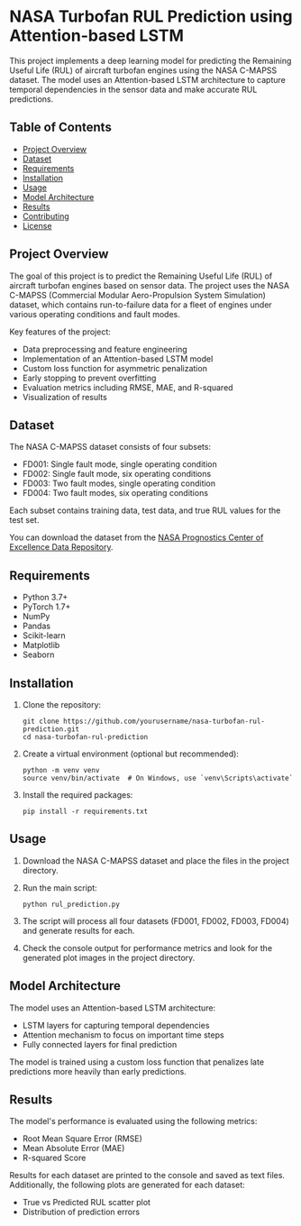 # NASA Turbofan RUL Prediction using Attention-based LSTM

This project implements a deep learning model for predicting the Remaining Useful Life (RUL) of aircraft turbofan engines using the NASA C-MAPSS dataset. The model uses an Attention-based LSTM architecture to capture temporal dependencies in the sensor data and make accurate RUL predictions.

## Table of Contents

- [Project Overview](#project-overview)
- [Dataset](#dataset)
- [Requirements](#requirements)
- [Installation](#installation)
- [Usage](#usage)
- [Model Architecture](#model-architecture)
- [Results](#results)
- [Contributing](#contributing)
- [License](#license)

## Project Overview

The goal of this project is to predict the Remaining Useful Life (RUL) of aircraft turbofan engines based on sensor data. The project uses the NASA C-MAPSS (Commercial Modular Aero-Propulsion System Simulation) dataset, which contains run-to-failure data for a fleet of engines under various operating conditions and fault modes.

Key features of the project:
- Data preprocessing and feature engineering
- Implementation of an Attention-based LSTM model
- Custom loss function for asymmetric penalization
- Early stopping to prevent overfitting
- Evaluation metrics including RMSE, MAE, and R-squared
- Visualization of results

## Dataset

The NASA C-MAPSS dataset consists of four subsets:
- FD001: Single fault mode, single operating condition
- FD002: Single fault mode, six operating conditions
- FD003: Two fault modes, single operating condition
- FD004: Two fault modes, six operating conditions

Each subset contains training data, test data, and true RUL values for the test set.

You can download the dataset from the [NASA Prognostics Center of Excellence Data Repository](https://ti.arc.nasa.gov/tech/dash/groups/pcoe/prognostic-data-repository/).

## Requirements

- Python 3.7+
- PyTorch 1.7+
- NumPy
- Pandas
- Scikit-learn
- Matplotlib
- Seaborn

## Installation

1. Clone the repository:
   ```
   git clone https://github.com/yourusername/nasa-turbofan-rul-prediction.git
   cd nasa-turbofan-rul-prediction
   ```

2. Create a virtual environment (optional but recommended):
   ```
   python -m venv venv
   source venv/bin/activate  # On Windows, use `venv\Scripts\activate`
   ```

3. Install the required packages:
   ```
   pip install -r requirements.txt
   ```

## Usage

1. Download the NASA C-MAPSS dataset and place the files in the project directory.

2. Run the main script:
   ```
   python rul_prediction.py
   ```

3. The script will process all four datasets (FD001, FD002, FD003, FD004) and generate results for each.

4. Check the console output for performance metrics and look for the generated plot images in the project directory.

## Model Architecture

The model uses an Attention-based LSTM architecture:
- LSTM layers for capturing temporal dependencies
- Attention mechanism to focus on important time steps
- Fully connected layers for final prediction

The model is trained using a custom loss function that penalizes late predictions more heavily than early predictions.

## Results

The model's performance is evaluated using the following metrics:
- Root Mean Square Error (RMSE)
- Mean Absolute Error (MAE)
- R-squared Score

Results for each dataset are printed to the console and saved as text files. Additionally, the following plots are generated for each dataset:
- True vs Predicted RUL scatter plot
- Distribution of prediction errors
